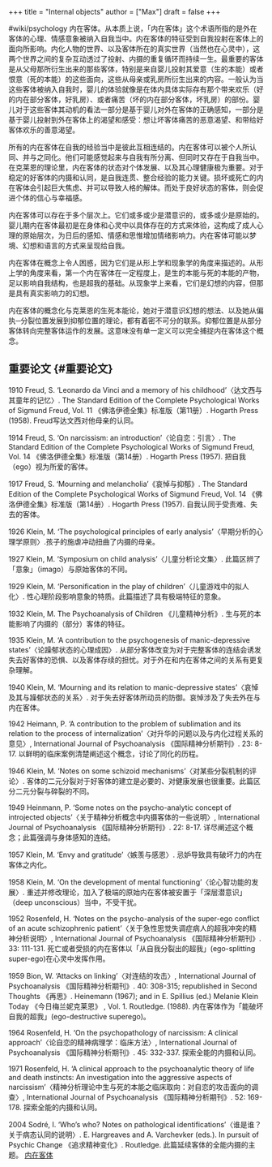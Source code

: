 +++
title = "Internal objects"
author = ["Max"]
draft = false
+++

\#wiki/psychology
内在客体。从本质上说，「内在客体」这个术语所指的是外在客体的心理、情感意象被纳入自我当中。内在客体的特征受到自我投射在客体上的面向所影响。内化人物的世界、以及客体所在的真实世界（当然也在心灵中），这两个世界之间的复杂互动透过了投射、内摄的重复循环而持续一生。最重要的客体是从父母那所衍生出来的那些客体，特别是来自婴儿投射其爱意（生的本能）或者恨意（死的本能）的这些面向，这些从母亲或乳房所衍生出来的内容。一般认为当这些客体被纳入自我时，婴儿的体验就像是在体内具体实际存有那个带来欢乐（好的内在部分客体，好乳房）、或者痛苦（坏的内在部分客体，坏乳房）的部份。婴儿对于这些客体其动机的看法一部分是基于婴儿对外在客体的正确感知，一部分是基于婴儿投射到外在客体上的渴望和感受：想让坏客体痛苦的恶意渴望、和带给好客体欢乐的善意渴望。

所有的内在客体在自我的经验当中是彼此互相连结的。内在客体可以被个人所认同、并与之同化。他们可能感觉起来与自我有所分离、但同时又存在于自我当中。在克莱恩的理论里，内在客体的状态对个体发展、以及其心理健康极为重要。对于稳定的好客体的内摄和认同，是自我连贯、整合经验的能力关键。损坏或死亡的内在客体会引起巨大焦虑、并可以导致人格的解体。而处于良好状态的客体，则会促进个体的信心与幸福感。

内在客体可以存在于多个层次上。它们或多或少是潜意识的，或多或少是原始的。婴儿期内在客体最初是在身体和心灵中以具体存在的方式来体验，这构成了成人心理的原始层次，为日后的感知、情感和思惟增加情绪影响力。内在客体可能以梦境、幻想和语言的方式来呈现给自我。

内在客体在概念上令人困惑，因为它们是从形上学和现象学的角度来描述的。从形上学的角度来看，第一个内在客体在一定程度上，是生的本能与死的本能的产物，足以影响自我结构，也是超我的基础。从现象学上来看，它们是幻想的内容，但那是具有真实影响力的幻想。

内在客体的概念化与克莱恩的生死本能论，她对于潜意识幻想的想法、以及她从偏执─分裂位置发展到抑郁位置的理论，都有着密不可分的联系。抑郁位置是从部分客体转向完整客体运作的发展。这意味没有单一定义可以完全捕捉内在客体这个概念。


## 重要论文 {#重要论文}

1910 Freud, S. ‘Leonardo da Vinci and a memory of his childhood’〈达文西与其童年的记忆〉. <span class="underline">The Standard Edition of the Complete Psychological Works of Sigmund Freud, Vol. 11</span> 《佛洛伊德全集》标准版（第11册）. Hogarth Press (1958).  Freud写达文西对他母亲的认同。

1914 Freud, S. ‘On narcissism: an introduction’〈论自恋：引言〉. <span class="underline">The Standard Edition of the Complete Psychological Works of Sigmund Freud, Vol. 14</span> 《佛洛伊德全集》标准版（第14册）. Hogarth Press (1957). 把自我（ego）视为所爱的客体。

1917 Freud, S. ‘Mourning and melancholia’《哀悼与抑郁》. <span class="underline">The Standard Edition of the Complete Psychological Works of Sigmund Freud, Vol. 14</span> 《佛洛伊德全集》标准版（第14册）. Hogarth Press (1957). 自我认同于受责难、失去的客体。

1926 Klein, M. ‘The psychological principles of early analysis’〈早期分析的心理学原则〉.孩子的施虐冲动扭曲了内摄的母亲。

1927 Klein, M. ‘Symposium on child analysis’〈儿童分析论文集〉.  此篇区辨了 「意象」（imago）与原始客体的不同。

1929 Klein, M. ‘Personification in the play of children’〈儿童游戏中的拟人化〉. 性心理阶段影响意象的特质。此篇描述了具有极端特征的意象。

1932 Klein, M. <span class="underline">The Psychoanalysis of Children</span> 《儿童精神分析》. 生与死的本能影响了内摄的（部分）客体的特征。

1935 Klein, M. ‘A contribution to the psychogenesis of manic-depressive states’〈论躁郁状态的心理成因〉. 从部分客体改变为对于完整客体的连结会诱发失去好客体的恐惧、以及客体存续的担忧。对于外在和内在客体之间的关系有更复杂理解。

1940 Klein, M. ‘Mourning and its relation to manic-depressive states’〈哀悼及其与躁郁状态的关系〉. 对于失去好客体所动员的防御。哀悼涉及了失去外在与内在客体。

1942 Heimann, P. ‘A contribution to the problem of sublimation and its relation to the process of internalization’〈对升华的问题以及与内化过程关系的意见〉, <span class="underline">International Journal of Psychoanalysis</span> 《国际精神分析期刊》. 23: 8-17. 以鲜明的临床案例清楚阐述这个概念，讨论了同化的历程。

1946 Klein, M. ‘Notes on some schizoid mechanisms’〈对某些分裂机制的评论〉. 客体的二元分裂对于好客体的建立是必要的、对健康发展也很重要。此篇区分二元分裂与碎裂的不同。

1949 Heinmann, P. ‘Some notes on the psycho-analytic concept of introjected objects’〈关于精神分析概念中内摄客体的一些说明〉, <span class="underline">International Journal of Psychoanalysis</span> 《国际精神分析期刊》. 22: 8-17. 详尽阐述这个概念；此篇强调与身体感知的连结。

1957 Klein, M. ‘Envy and gratitude’〈嫉羡与感恩〉. 忌妒导致具有破坏力的内在客体之内化。

1958 Klein, M. ‘On the development of mental functioning’〈论心智功能的发展〉. 重述并修改理论，加入了极端的原始内在客体被安置于「深层潜意识」（deep unconscious）当中，不受干扰。

1952 Rosenfeld, H. ‘Notes on the psycho-analysis of the super-ego conflict of an acute schizophrenic patient’〈关于急性思觉失调症病人的超我冲突的精神分析说明〉, <span class="underline">International Journal of Psychoanalysis</span> 《国际精神分析期刊》. 33: 111-131. 死亡或者受损的内在客体以「从自我分裂出的超我」(ego-splitting super-ego)在心灵中发挥作用。

1959 Bion, W. ‘Attacks on linking’〈对连结的攻击〉, <span class="underline">International Journal of Psychoanalysis</span> 《国际精神分析期刊》. 40: 308-315; republished in <span class="underline">Second Thoughts</span> 《再思》. Heinemann (1967); and in E. Spillius (ed.) <span class="underline">Melanie Klein Today</span> 《今日梅兰妮克莱恩》 <span class="underline">, Vol. 1</span>. Routledge. (1988). 内在客体作为「能破坏自我的超我」(ego-destructive superego)。

1964 Rosenfeld, H. ‘On the psychopathology of narcissism: A clinical approach’〈论自恋的精神病理学：临床方法〉, <span class="underline">International Journal of Psychoanalysis</span> 《国际精神分析期刊》. 45: 332-337. 探索全能的内摄和认同。

1971 Rosenfeld, H. ‘A clinical approach to the psychoanalytic theory of life and death instincts: An investigation into the aggressive aspects of narcissism’〈精神分析理论中生与死的本能之临床取向：对自恋的攻击面向的调查〉, <span class="underline">International Journal of Psychoanalysis</span> 《国际精神分析期刊》. 52: 169-178. 探索全能的内摄和认同。

2004 Sodré, I. ‘Who’s who? Notes on pathological identifications’〈谁是谁？关于病态认同的说明〉. E. Hargreaves and A. Varchevker (eds.). <span class="underline">In pursuit of Psychic Change</span> 《追求精神变化》. Routledge. 此篇延续客体的全能内摄的主题。
[内在客体](<https://melanie-klein-trust.org.uk/zh/theory/%e5%86%85%e5%9c%a8%e5%ae%a2%e4%bd%93/>)
